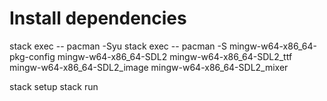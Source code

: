 # Install dependencies
stack exec -- pacman -Syu
stack exec -- pacman -S mingw-w64-x86_64-pkg-config mingw-w64-x86_64-SDL2 mingw-w64-x86_64-SDL2_ttf mingw-w64-x86_64-SDL2_image mingw-w64-x86_64-SDL2_mixer

stack setup
stack run